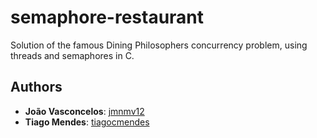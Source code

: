 # semaphore-restaurant
Solution of the famous Dining Philosophers concurrency problem, using threads and semaphores in C.

## Authors
* **João Vasconcelos**: [jmnmv12](https://github.com/jmnmv12/)
* **Tiago Mendes**: [tiagocmendes](https://github.com/tiagocmendes/)
